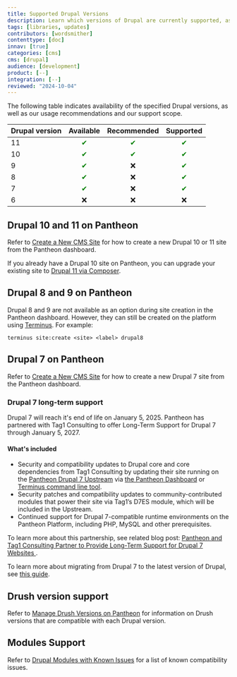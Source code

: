 ```yaml
---
title: Supported Drupal Versions
description: Learn which versions of Drupal are currently supported, as well as additional compatibility information.
tags: [libraries, updates]
contributors: [wordsmither]
contenttype: [doc]
innav: [true]
categories: [cms]
cms: [drupal]
audience: [development]
product: [--]
integration: [--]
reviewed: "2024-10-04"
---
```


The following table indicates availability of the specified Drupal versions, as well as our usage recommendations and our support scope.

| Drupal version | Available | Recommended | Supported |
| ----------- | :---------: | :---------: | :---------: |
| 11          | <span style="color:green">✔</span> | <span style="color:green">✔</span>           | <span style="color:green">✔</span>
| 10          | <span style="color:green">✔</span>         | <span style="color:green">✔</span>           | <span style="color:green">✔</span>          |
| 9           |<span style="color:green">✔</span> <Popover title="Drupal 9 Availability" content="Drupal 9 is past its end of life date and is not an available option during site creation in the Pantheon dashboard. For a workaround, see the  <a href='#drupal-8-and-9-on-pantheon'>section below.</a>  While it remains functional on the platform, do not build for the future on it." /> | ❌           | <span style="color:green">✔</span> |
| 8           |<span style="color:green">✔</span> <Popover title="Drupal 8 Availability" content="Drupal 8 is past its end of life date and is not an available option during site creation in the Pantheon dashboard. For a workaround, see the  <a href='#drupal-8-and-9-on-pantheon'>section below.</a>  While it remains functional on the platform, do not build for the future on it." /> | ❌           | <span style="color:green">✔</span> |
| 7           | <span style="color:green">✔</span>         | ❌           | <span style="color:green">✔</span> <Popover title="Drupal 7 LTS" content="Pantheon offers Long-Term Support for Drupal 7 sites on the platform at no extra cost. For more information, see the <a href='#drupal-7-long-term-support'>section below.</a>" />        |
| 6           | ❌          | ❌           | ❌          |

## Drupal 10 and 11 on Pantheon
Refer to [Create a New CMS Site](/add-site-dashboard) for how to create a new Drupal 10 or 11 site from the Pantheon dashboard.

If you already have a Drupal 10 site on Pantheon, you can upgrade your existing site to [Drupal 11 via Composer](https://www.drupal.org/docs/upgrading-drupal/upgrading-from-drupal-8-or-later/how-to-upgrade-from-drupal-10-to-drupal-11).

## Drupal 8 and 9 on Pantheon
Drupal 8 and 9 are not available as an option during site creation in the Pantheon dashboard. However, they can still be created on the platform using [Terminus](/terminus). For example:

```bash{promptUser: user}
terminus site:create <site> <label> drupal8
```

## Drupal 7 on Pantheon
Refer to [Create a New CMS Site](/add-site-dashboard) for how to create a new Drupal 7 site from the Pantheon dashboard.

### Drupal 7 long-term support
Drupal 7 will reach it's end of life on January 5, 2025. Pantheon has partnered with Tag1 Consulting to offer Long-Term Support for Drupal 7 through January 5, 2027.

#### What's included
* Security and compatibility updates to Drupal core and core dependencies from Tag1 Consulting by updating their site running on the [Pantheon Drupal 7 Upstream](https://github.com/pantheon-systems/drops-7) via [the Pantheon Dashboard](core-updates#apply-upstream-updates-via-the-site-dashboard) or [Terminus command line tool](/core-updates#apply-upstream-updates-via-terminus).
* Security patches and compatibility updates to community-contributed modules that power their site via Tag1’s D7ES module, which will be included in the Upstream.
* Continued support for Drupal 7-compatible runtime environments on the Pantheon Platform, including PHP, MySQL and other prerequisites.

To learn more about this partnership, see related blog post: [Pantheon and Tag1 Consulting Partner to Provide Long-Term Support for Drupal 7 Websites ](https://pantheon.io/blog/pantheon-and-tag1-support-drupal-7-websites).

To learn more about migrating from Drupal 7 to the latest version of Drupal, see [this guide](https://pantheon.io/resources/guide/drupal-7-end-life-why-you-should-start-your-migration-drupal-10-today).

## Drush version support

Refer to [Manage Drush Versions on Pantheon](/guides/drush/drush-versions/) for information on Drush versions that are compatible with each Drupal version.

## Modules Support

Refer to [Drupal Modules with Known Issues](/modules-known-issues) for a list of known compatibility issues.
